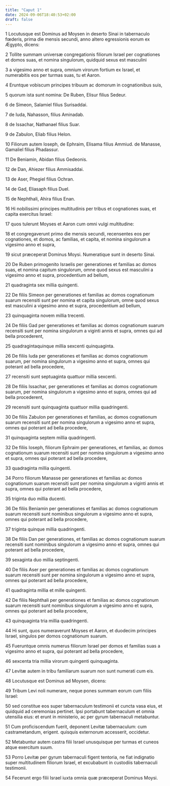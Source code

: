 ```yaml
---
title: "Caput 1"
date: 2024-09-06T18:40:53+02:00
draft: false
---
```




1 Locutusque est Dominus ad Moysen in deserto Sinai in tabernaculo fœderis, prima die mensis secundi, anno altero egressionis eorum ex Ægypto, dicens:

2 Tollite summam universæ congregationis filiorum Israel per cognationes et domos suas, et nomina singulorum, quidquid sexus est masculini

3 a vigesimo anno et supra, omnium virorum fortium ex Israel, et numerabitis eos per turmas suas, tu et Aaron.

4 Eruntque vobiscum principes tribuum ac domorum in cognationibus suis,

5 quorum ista sunt nomina: De Ruben, Elisur filius Sedeur.

6 de Simeon, Salamiel filius Surisaddai.

7 de Iuda, Nahasson, filius Aminadab.

8 de Issachar, Nathanael filius Suar.

9 de Zabulon, Eliab filius Helon.

10 Filiorum autem Ioseph, de Ephraim, Elisama filius Ammiud. de Manasse, Gamaliel filius Phadassur.

11 De Beniamin, Abidan filius Gedeonis.

12 de Dan, Ahiezer filius Ammisaddai.

13 de Aser, Phegiel filius Ochran.

14 de Gad, Eliasaph filius Duel.

15 de Nephthali, Ahira filius Enan.

16 Hi nobilissimi principes multitudinis per tribus et cognationes suas, et capita exercitus Israel:

17 quos tulerunt Moyses et Aaron cum omni vulgi multitudine:

18 et congregaverunt primo die mensis secundi, recensentes eos per cognationes, et domos, ac familias, et capita, et nomina singulorum a vigesimo anno et supra,

19 sicut præceperat Dominus Moysi. Numeratique sunt in deserto Sinai.

20 De Ruben primogenito Israelis per generationes et familias ac domos suas, et nomina capitum singulorum, omne quod sexus est masculini a vigesimo anno et supra, procedentium ad bellum,

21 quadraginta sex millia quingenti.

22 De filiis Simeon per generationes et familias ac domos cognationum suarum recensiti sunt per nomina et capita singulorum, omne quod sexus est masculini a vigesimo anno et supra, procedentium ad bellum,

23 quinquaginta novem millia trecenti.

24 De filiis Gad per generationes et familias ac domos cognationum suarum recensiti sunt per nomina singulorum a viginti annis et supra, omnes qui ad bella procederent,

25 quadragintaquinque millia sexcenti quinquaginta.

26 De filiis Iuda per generationes et familias ac domos cognationum suarum, per nomina singulorum a vigesimo anno et supra, omnes qui poterant ad bella procedere,

27 recensiti sunt septuaginta quattuor millia sexcenti.

28 De filiis Issachar, per generationes et familias ac domos cognationum suarum, per nomina singulorum a vigesimo anno et supra, omnes qui ad bella procederent,

29 recensiti sunt quinquaginta quattuor millia quadringenti.

30 De filiis Zabulon per generationes et familias, ac domos cognationum suarum recensiti sunt per nomina singulorum a vigesimo anno et supra, omnes qui poterant ad bella procedere,

31 quinquaginta septem millia quadringenti.

32 De filiis Ioseph, filiorum Ephraim per generationes, et familias, ac domos cognationum suarum recensiti sunt per nomina singulorum a vigesimo anno et supra, omnes qui poterant ad bella procedere,

33 quadraginta millia quingenti.

34 Porro filiorum Manasse per generationes et familias ac domos cognationum suarum recensiti sunt per nomina singulorum a viginti annis et supra, omnes qui poterant ad bella procedere,

35 triginta duo millia ducenti.

36 De filiis Beniamin per generationes et familias ac domos cognationum suarum recensiti sunt nominibus singulorum a vigesimo anno et supra, omnes qui poterant ad bella procedere,

37 triginta quinque millia quadringenti.

38 De filiis Dan per generationes, et familias ac domos cognationum suarum recensiti sunt nominibus singulorum a vigesimo anno et supra, omnes qui poterant ad bella procedere,

39 sexaginta duo millia septingenti.

40 De filiis Aser per generationes et familias ac domos cognationum suarum recensiti sunt per nomina singulorum a vigesimo anno et supra, omnes qui poterant ad bella procedere,

41 quadraginta millia et mille quingenti.

42 De filiis Nephthali per generationes et familias ac domos cognationum suarum recensiti sunt nominibus singulorum a vigesimo anno et supra, omnes qui poterant ad bella procedere,

43 quinquaginta tria millia quadringenti.

44 Hi sunt, quos numeraverunt Moyses et Aaron, et duodecim principes Israel, singulos per domos cognationum suarum.

45 Fueruntque omnis numerus filiorum Israel per domos et familias suas a vigesimo anno et supra, qui poterant ad bella procedere,

46 sexcenta tria millia virorum quingenti quinquaginta.

47 Levitæ autem in tribu familiarum suarum non sunt numerati cum eis.

48 Locutusque est Dominus ad Moysen, dicens:

49 Tribum Levi noli numerare, neque pones summam eorum cum filiis Israel:

50 sed constitue eos super tabernaculum testimonii et cuncta vasa eius, et quidquid ad ceremonias pertinet. Ipsi portabunt tabernaculum et omnia utensilia eius: et erunt in ministerio, ac per gyrum tabernaculi metabuntur.

51 Cum proficiscendum fuerit, deponent Levitæ tabernaculum: cum castrametandum, erigent. quisquis externorum accesserit, occidetur.

52 Metabuntur autem castra filii Israel unusquisque per turmas et cuneos atque exercitum suum.

53 Porro Levitæ per gyrum tabernaculi figent tentoria, ne fiat indignatio super multitudinem filiorum Israel, et excubabunt in custodiis tabernaculi testimonii.

54 Fecerunt ergo filii Israel iuxta omnia quæ præceperat Dominus Moysi.

